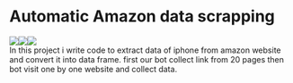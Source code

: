 # Automatic Amazon data scrapping
<div style='display:flex'>
<img src='https://img.shields.io/badge/Python-FFD43B?style=for-the-badge&logo=python&logoColor=blue'/>
<img src='https://img.shields.io/badge/Jupyter-F37626.svg?&style=for-the-badge&logo=Jupyter&logoColor=white'/>
<img src='https://img.shields.io/badge/Pandas-2C2D72?style=for-the-badge&logo=pandas&logoColor=white'/>
</div>
In this project i write code to extract data of iphone from amazon website and convert it into data frame.
first our bot  collect link from 20 pages then bot visit one by one website and collect data.
